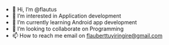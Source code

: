 - 👋 Hi, I’m @flautus
- 👀 I’m interested in Application development
- 🌱 I’m currently learning Android app development
- 💞️ I’m looking to collaborate on Programming
- 📫 How to reach me email on flauberttuyiringire@gmail.com

<!---
flautus/flautus is a ✨ special ✨ repository because its `README.md` (this file) appears on your GitHub profile.
You can click the Preview link to take a look at your changes.
--->
